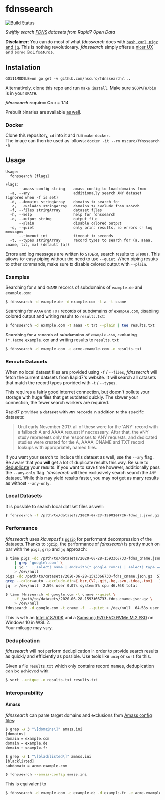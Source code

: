 # fdnssearch

![Build Status](https://github.com/nscuro/fdnssearch/workflows/Continuous%20Integration/badge.svg?branch=master)

*Swiftly search [FDNS](ttps://github.com/rapid7/sonar/wiki/Forward-DNS) datasets from Rapid7 Open Data*

**Disclaimer**: You can do most of what *fdnssearch* does with [`bash`, `curl`, `pigz` and `jq`](https://github.com/rapid7/sonar/wiki/Analyzing-Datasets). This is nothing revolutionary. *fdnssearch* simply offers a [nicer UX](#usage) and some [QoL features](#interoparability). 

## Installation

`GO111MODULE=on go get -v github.com/nscuro/fdnssearch/...`

Alternatively, clone this repo and run `make install`. Make sure `$GOPATH/bin` is in your `$PATH`.

*fdnssearch* requires Go >= 1.14

Prebuilt binaries are available [as well](https://github.com/nscuro/fdnssearch/releases/).

### Docker

Clone this repository, `cd` into it and run `make docker`.  
The image can then be used as follows: `docker -it --rm nscuro/fdnssearch -h`

## Usage

```
Usage:
  fdnssearch [flags]

Flags:
      --amass-config string    amass config to load domains from
  -a, --any                    additionally search ANY dataset (ignored when -f is set)
  -d, --domains stringArray    domains to search for
  -e, --excludes stringArray   domains to exclude from search
  -f, --files stringArray      dataset files
  -h, --help                   help for fdnssearch
  -o, --output string          output file
      --plain                  disable colored output
  -q, --quiet                  only print results, no errors or log messages
      --timeout int            timeout in seconds
  -t, --types stringArray      record types to search for (a, aaaa, cname, txt, mx) (default [a])
```

Errors and log messages are written to `STDERR`, search results to `STDOUT`. This allows for easy piping without the need to use `--quiet`. 
When piping results to other commands, make sure to disable colored output with `--plain`.

### Examples

Searching for `A` and `CNAME` records of subdomains of `example.de` and `example.com`:

```bash
$ fdnssearch -d example.de -d example.com -t a -t cname
```

Searching for `AAAA` and `TXT` records of subdomains of `example.com`, disabling colored output and writing results to `results.txt`:

```bash
$ fdnssearch -d example.com -t aaaa -t txt --plain | tee results.txt
```

Searching for `A` records of subdomains of `example.com`, excluding `(*.)acme.example.com` and writing results to `results.txt`:

```bash
$ fdnssearch -d example.com -e acme.example.com -o results.txt
```

### Remote Datasets

When no local dataset files are provided using `-f` / `--files`, *fdnssearch* will fetch the current datasets from Rapid7's website. It will search all datasets that match the record types provided with `-t` / `--types`. 

This requires a fairly good internet connection, but doesn't pollute your storage with huge files that get outdated quickly. The slower your connection, the fewer search workers are required.

Rapid7 provides a dataset with `ANY` records in addition to the specific datasets:

> Until early November 2017, all of these were for the 'ANY' record with a fallback A and AAAA request if neccessary. After that, the ANY study represents only the responses to ANY requests, and dedicated studies were created for the A, AAAA, CNAME and TXT record lookups with appropriately named files.

If you want your search to include this dataset as well, use the `--any` flag. Be aware that you **will** get a lot of duplicate results this way. Be sure to [deduplicate](#deduplication) your results. If you want to save time however, additionally pass the `--any-only` flag. *fdnssearch* will then exclusively search search the `ANY` dataset. While this may yield results faster, you may not get as many results as without `--any-only`.

### Local Datasets

It is possible to search local dataset files as well:

```bash
$ fdnssearch -f /path/to/datasets/2020-05-23-1590208726-fdns_a.json.gz -d example.com
```

### Performance

*fdnssearch* uses *klauspost*'s [`pgzip`](https://github.com/klauspost/pgzip) for performant decompression of the datasets.
Thanks to `pgzip`, the performance of *fdnssearch* is pretty much on par with the `pigz`, `grep` and `jq` approach:

```bash
$ time pigz -dc /path/to/datasets/2020-06-28-1593366733-fdns_cname.json.gz \
    | grep 'google\.com' \
    | jq '. | select(.name | endswith(".google.com")) | select(.type == "cname") | .name' \
    > /dev/null
pigz -dc /path/to/datasets/2020-06-28-1593366733-fdns_cname.json.gz  57.22s user 41.11s system 212% cpu 46.269 total
grep --color=auto --exclude-dir={.bzr,CVS,.git,.hg,.svn,.idea,.tox}   18.78s user 6.91s system 55% cpu 46.268 total
jq  > /dev/null  2.59s user 0.07s system 5% cpu 46.268 total
```

```bash
$ time fdnssearch -d google.com -t cname --quiet \
    -f /path/to/datasets/2020-06-28-1593366733-fdns_cname.json.gz \
    > /dev/null
fdnssearch -d google.com -t cname -f  --quiet > /dev/null  64.58s user 0.85s system 144% cpu 45.266 total
```

This is with an [Intel i7 8700K](https://ark.intel.com/content/www/us/en/ark/products/126684/intel-core-i7-8700k-processor-12m-cache-up-to-4-70-ghz.html) and a [Samsung 970 EVO NVMe M.2 SSD](https://www.samsung.com/us/computing/memory-storage/solid-state-drives/ssd-970-evo-nvme-m2-500gb-mz-v7e500bw/) on Windows 10 in WSL 2.  
Your mileage may vary.

### Deduplication

*fdnssearch* will not perform deduplication in order to provide search results as quickly and efficiently as possible. 
Use tools like `uniq` or `sort` for this.

Given a file `results.txt` which only contains record names, deduplication can be achieved with:

```bash
$ sort --unique -o results.txt results.txt
```

### Interoparability

#### Amass

*fdnssearch* can parse target domains and exclusions from [Amass config files](https://github.com/OWASP/Amass/blob/master/examples/config.ini):

```bash
$ grep -A 3 "\[domains\]" amass.ini
[domains]
domain = example.com
domain = example.de
domain = example.fr

$ grep -A 1 "\[blacklisted\]" amass.ini
[blacklisted]
subdomain = acme.example.com

$ fdnssearch --amass-config amass.ini
```

This is equivalent to

```bash
$ fdnssearch -d example.com -d example.de -d example.fr -e acme.example.com
```
